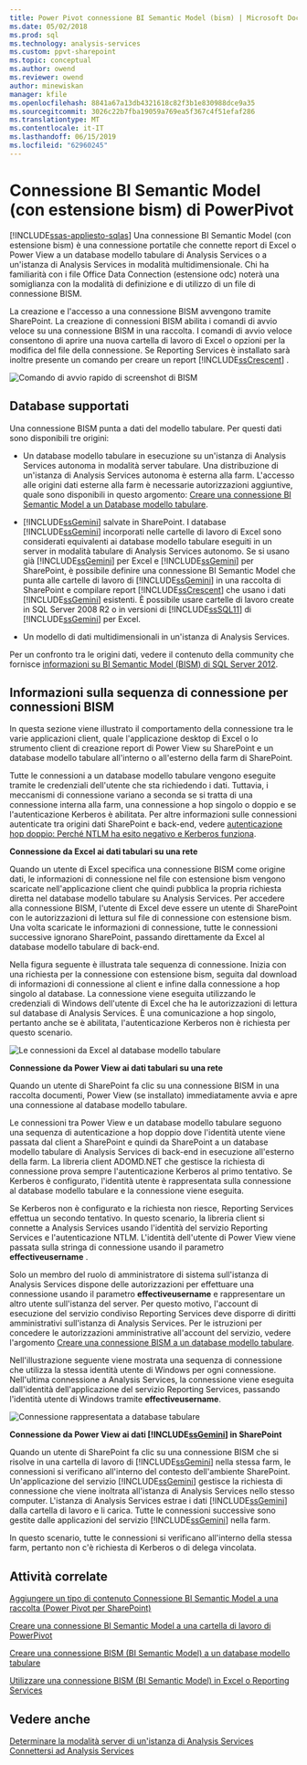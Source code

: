 ```yaml
---
title: Power Pivot connessione BI Semantic Model (bism) | Microsoft Docs
ms.date: 05/02/2018
ms.prod: sql
ms.technology: analysis-services
ms.custom: ppvt-sharepoint
ms.topic: conceptual
ms.author: owend
ms.reviewer: owend
author: minewiskan
manager: kfile
ms.openlocfilehash: 8841a67a13db4321618c82f3b1e830988dce9a35
ms.sourcegitcommit: 3026c22b7fba19059a769ea5f367c4f51efaf286
ms.translationtype: MT
ms.contentlocale: it-IT
ms.lasthandoff: 06/15/2019
ms.locfileid: "62960245"
---
```

# <a name="power-pivot-bi-semantic-model-connection-bism"></a>Connessione BI Semantic Model (con estensione bism) di PowerPivot
[!INCLUDE[ssas-appliesto-sqlas](../../includes/ssas-appliesto-sqlas.md)]
  Una connessione BI Semantic Model (con estensione bism) è una connessione portatile che connette report di Excel o Power View a un database modello tabulare di Analysis Services o a un'istanza di Analysis Services in modalità multidimensionale. Chi ha familiarità con i file Office Data Connection (estensione odc) noterà una somiglianza con la modalità di definizione e di utilizzo di un file di connessione BISM.  
  
 La creazione e l'accesso a una connessione BISM avvengono tramite SharePoint. La creazione di connessioni BISM abilita i comandi di avvio veloce su una connessione BISM in una raccolta. I comandi di avvio veloce consentono di aprire una nuova cartella di lavoro di Excel o opzioni per la modifica del file della connessione. Se Reporting Services è installato sarà inoltre presente un comando per creare un report [!INCLUDE[ssCrescent](../../includes/sscrescent-md.md)] .  
  
 ![Comando di avvio rapido di screenshot di BISM](../../analysis-services/power-pivot-sharepoint/media/ssas-bism-quicklaunch.gif "comando di avvio rapido di Screenshot di BISM")  
  
##  <a name="bkmk_prereq"></a> Database supportati  
 Una connessione BISM punta a dati del modello tabulare. Per questi dati sono disponibili tre origini:  
  
-   Un database modello tabulare in esecuzione su un'istanza di Analysis Services autonoma in modalità server tabulare. Una distribuzione di un'istanza di Analysis Services autonoma è esterna alla farm. L'accesso alle origini dati esterne alla farm è necessarie autorizzazioni aggiuntive, quale sono disponibili in questo argomento: [Creare una connessione BI Semantic Model a un Database modello tabulare](../../analysis-services/power-pivot-sharepoint/create-a-bi-semantic-model-connection-to-a-tabular-model-database.md).  
  
-   [!INCLUDE[ssGemini](../../includes/ssgemini-md.md)] salvate in SharePoint. I database [!INCLUDE[ssGemini](../../includes/ssgemini-md.md)] incorporati nelle cartelle di lavoro di Excel sono considerati equivalenti ai database modello tabulare eseguiti in un server in modalità tabulare di Analysis Services autonomo. Se si usano già [!INCLUDE[ssGemini](../../includes/ssgemini-md.md)] per Excel e [!INCLUDE[ssGemini](../../includes/ssgemini-md.md)] per SharePoint, è possibile definire una connessione BI Semantic Model che punta alle cartelle di lavoro di [!INCLUDE[ssGemini](../../includes/ssgemini-md.md)] in una raccolta di SharePoint e compilare report [!INCLUDE[ssCrescent](../../includes/sscrescent-md.md)] che usano i dati [!INCLUDE[ssGemini](../../includes/ssgemini-md.md)] esistenti.  È possibile usare cartelle di lavoro create in SQL Server 2008 R2 o in versioni di [!INCLUDE[ssSQL11](../../includes/sssql11-md.md)] di [!INCLUDE[ssGemini](../../includes/ssgemini-md.md)] per Excel.  
  
-   Un modello di dati multidimensionali in un'istanza di Analysis Services.  
  
 Per un confronto tra le origini dati, vedere il contenuto della community che fornisce [informazioni su BI Semantic Model (BISM) di SQL Server 2012](http://www.mssqltips.com/sqlservertip/2818/understanding-the-sql-server-2012-bi-semantic-model-bism/).  
  
## <a name="understanding-the-connection-sequence-for-bi-semantic-connections"></a>Informazioni sulla sequenza di connessione per connessioni BISM  
 In questa sezione viene illustrato il comportamento della connessione tra le varie applicazioni client, quale l'applicazione desktop di Excel o lo strumento client di creazione report di Power View su SharePoint e un database modello tabulare all'interno o all'esterno della farm di SharePoint.  
  
 Tutte le connessioni a un database modello tabulare vengono eseguite tramite le credenziali dell'utente che sta richiedendo i dati. Tuttavia, i meccanismi di connessione variano a seconda se si tratta di una connessione interna alla farm, una connessione a hop singolo o doppio e se l'autenticazione Kerberos è abilitata. Per altre informazioni sulle connessioni autenticate tra origini dati SharePoint e back-end, vedere [autenticazione hop doppio: Perché NTLM ha esito negativo e Kerberos funziona](http://go.microsoft.com/fwlink/?LinkId=237137).  
  
 **Connessione da Excel ai dati tabulari su una rete**  
  
 Quando un utente di Excel specifica una connessione BISM come origine dati, le informazioni di connessione nel file con estensione bism vengono scaricate nell'applicazione client che quindi pubblica la propria richiesta diretta nel database modello tabulare su Analysis Services. Per accedere alla connessione BISM, l'utente di Excel deve essere un utente di SharePoint con le autorizzazioni di lettura sul file di connessione con estensione bism. Una volta scaricate le informazioni di connessione, tutte le connessioni successive ignorano SharePoint, passando direttamente da Excel al database modello tabulare di back-end.  
  
 Nella figura seguente è illustrata tale sequenza di connessione. Inizia con una richiesta per la connessione con estensione bism, seguita dal download di informazioni di connessione al client e infine dalla connessione a hop singolo al database. La connessione viene eseguita utilizzando le credenziali di Windows dell'utente di Excel che ha le autorizzazioni di lettura sul database di Analysis Services. È una comunicazione a hop singolo, pertanto anche se è abilitata, l'autenticazione Kerberos non è richiesta per questo scenario.  
  
 ![Le connessioni da Excel al database modello tabulare](../../analysis-services/power-pivot-sharepoint/media/ssas-powerpivotbismconnection-1.gif "le connessioni da Excel al database modello tabulare")  
  
 **Connessione da Power View ai dati tabulari su una rete**  
  
 Quando un utente di SharePoint fa clic su una connessione BISM in una raccolta documenti, Power View (se installato) immediatamente avvia e apre una connessione al database modello tabulare.  
  
 Le connessioni tra Power View e un database modello tabulare seguono una sequenza di autenticazione a hop doppio dove l'identità utente viene passata dal client a SharePoint e quindi da SharePoint a un database modello tabulare di Analysis Services di back-end in esecuzione all'esterno della farm. La libreria client ADOMD.NET che gestisce la richiesta di connessione prova sempre l'autenticazione Kerberos al primo tentativo. Se Kerberos è configurato, l'identità utente è rappresentata sulla connessione al database modello tabulare e la connessione viene eseguita.  
  
 Se Kerberos non è configurato e la richiesta non riesce, Reporting Services effettua un secondo tentativo. In questo scenario, la libreria client si connette a Analysis Services usando l'identità del servizio Reporting Services e l'autenticazione NTLM. L'identità dell'utente di Power View viene passata sulla stringa di connessione usando il parametro **effectiveusername** .  
  
 Solo un membro del ruolo di amministratore di sistema sull'istanza di Analysis Services dispone delle autorizzazioni per effettuare una connessione usando il parametro **effectiveusername** e rappresentare un altro utente sull'istanza del server. Per questo motivo, l'account di esecuzione del servizio condiviso Reporting Services deve disporre di diritti amministrativi sull'istanza di Analysis Services.  Per le istruzioni per concedere le autorizzazioni amministrative all'account del servizio, vedere l'argomento [Creare una connessione BISM a un database modello tabulare](../../analysis-services/power-pivot-sharepoint/create-a-bi-semantic-model-connection-to-a-tabular-model-database.md).  
  
 Nell'illustrazione seguente viene mostrata una sequenza di connessione che utilizza la stessa identità utente di Windows per ogni connessione. Nell'ultima connessione a Analysis Services, la connessione viene eseguita dall'identità dell'applicazione del servizio Reporting Services, passando l'identità utente di Windows tramite **effectiveusername**.  
  
 ![Connessione rappresentata a database tabulare](../../analysis-services/power-pivot-sharepoint/media/ssas-powerpivotbismconnection-2.gif "connessione rappresentata a database tabulare")  
  
 **Connessione da Power View ai dati [!INCLUDE[ssGemini](../../includes/ssgemini-md.md)] in SharePoint**  
  
 Quando un utente di SharePoint fa clic su una connessione BISM che si risolve in una cartella di lavoro di [!INCLUDE[ssGemini](../../includes/ssgemini-md.md)] nella stessa farm, le connessioni si verificano all'interno del contesto dell'ambiente SharePoint. Un'applicazione del servizio [!INCLUDE[ssGemini](../../includes/ssgemini-md.md)] gestisce la richiesta di connessione che viene inoltrata all'istanza di Analysis Services nello stesso computer. L'istanza di Analysis Services estrae i dati [!INCLUDE[ssGemini](../../includes/ssgemini-md.md)] dalla cartella di lavoro e li carica. Tutte le connessioni successive sono gestite dalle applicazioni del servizio [!INCLUDE[ssGemini](../../includes/ssgemini-md.md)] nella farm.  
  
 In questo scenario, tutte le connessioni si verificano all'interno della stessa farm, pertanto non c'è richiesta di Kerberos o di delega vincolata.  
  
##  <a name="bkmk_rel"></a> Attività correlate  
 [Aggiungere un tipo di contenuto Connessione BI Semantic Model a una raccolta &#40;Power Pivot per SharePoint&#41;](../../analysis-services/power-pivot-sharepoint/add-bi-semantic-model-connection-content-type-to-library.md)  
  
 [Creare una connessione BI Semantic Model a una cartella di lavoro di PowerPivot](../../analysis-services/power-pivot-sharepoint/create-a-bi-semantic-model-connection-to-a-power-pivot-workbook.md)  
  
 [Creare una connessione BISM (BI Semantic Model) a un database modello tabulare](../../analysis-services/power-pivot-sharepoint/create-a-bi-semantic-model-connection-to-a-tabular-model-database.md)  
  
 [Utilizzare una connessione BISM (BI Semantic Model) in Excel o Reporting Services](../../analysis-services/power-pivot-sharepoint/use-a-bi-semantic-model-connection-in-excel-or-reporting-services.md)  
  
## <a name="see-also"></a>Vedere anche  
 [Determinare la modalità server di un'istanza di Analysis Services](../../analysis-services/instances/determine-the-server-mode-of-an-analysis-services-instance.md)   
 [Connettersi ad Analysis Services](../../analysis-services/instances/connect-to-analysis-services.md)  
  
  
